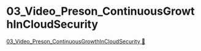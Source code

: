 # 03_Video_Preson_ContinuousGrowthInCloudSecurity

[03_Video_Preson_ContinuousGrowthInCloudSecurity &#128279;](https://www.coursera.org/learn/strategies-for-cloud-security-risk-management/supplement/LInrc/course-2-overview)
